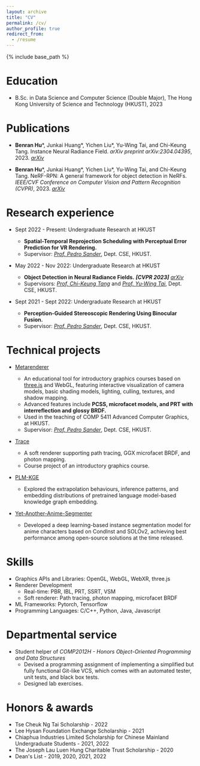 ```yaml
---
layout: archive
title: "CV"
permalink: /cv/
author_profile: true
redirect_from:
  - /resume
---
```


{% include base_path %}

Education
======
* B.Sc. in Data Science and Computer Science (Double Major), The Hong Kong University of Science and Technology (HKUST), 2023


Publications
======
* **Benran Hu**\*, Junkai Huang\*, Yichen Liu\*, Yu-Wing Tai, and Chi-Keung Tang. Instance Neural Radiance Field. *arXiv preprint arXiv:2304.04395*, 2023. *[arXiv](https://arxiv.org/abs/2304.04395)*

* **Benran Hu**\*, Junkai Huang\*, Yichen Liu\*, Yu-Wing Tai, and Chi-Keung Tang. NeRF-RPN: A general framework for object detection in NeRFs. *IEEE/CVF Conference on Computer Vision and Pattern Recognition (CVPR)*, 2023. *[arXiv](https://arxiv.org/abs/2211.11646)*


Research experience
======
* Sept 2022 - Present: Undergraduate Research at HKUST
  * **Spatial-Temporal Reprojection Scheduling with Perceptual Error Prediction for VR Rendering.**
  * Supervisor: *[Prof. Pedro Sander](https://cse.hkust.edu.hk/~psander/)*, Dept. CSE, HKUST.

* May 2022 - Nov 2022: Undergraduate Research at HKUST
  * **Object Detection in Neural Radiance Fields.** ***[CVPR 2023]*** *[arXiv](https://arxiv.org/abs/2211.11646)*
  * Supervisors: *[Prof. Chi-Keung Tang](https://cse.hkust.edu.hk/~cktang/)* and *[Prof. Yu-Wing Tai](https://scholar.google.com/citations?user=nFhLmFkAAAAJ)*, Dept. CSE, HKUST.

* Sept 2021 - Sept 2022: Undergraduate Research at HKUST
  * **Perception-Guided Stereoscopic Rendering Using Binocular Fusion.**
  * Supervisor: *[Prof. Pedro Sander](https://cse.hkust.edu.hk/~psander/)*, Dept. CSE, HKUST.


Technical projects
======
* [Metarenderer](https://zymk9.github.io/Metarenderer/)
  * An educational tool for introductory graphics courses based on [three.js](https://threejs.org/) and WebGL, featuring interactive visualization of camera models, basic shading models, lighting, culling, textures, and shadow mapping.
  * Advanced features include **PCSS, microfacet models, and PRT with interreflection and glossy BRDF.**
  * Used in the teaching of COMP 5411 Advanced Computer Graphics, at HKUST.
  * Supervisor: *[Prof. Pedro Sander](https://cse.hkust.edu.hk/~psander/)*, Dept. CSE, HKUST.

* [Trace](https://github.com/COMP4411-Team/Trace)
  * A soft renderer supporting path tracing, GGX microfacet BRDF, and photon mapping.
  * Course project of an introductory graphics course.

* [PLM-KGE](https://github.com/zymk9/PLM-KGE)
  * Explored the extrapolation behaviours, inference patterns, and embedding distributions of pretrained language model-based knowledge graph embedding.

* [Yet-Another-Anime-Segmenter](https://github.com/zymk9/Yet-Another-Anime-Segmenter)
  * Developed a deep learning-based instance segmentation model for anime characters based on CondInst and SOLOv2, achieving best performance among open-source solutions at the time released.


Skills
======
* Graphics APIs and Libraries: OpenGL, WebGL, WebXR, three.js
* Renderer Development
  * Real-time: PBR, IBL, PRT, SSRT, VSM
  * Soft renderer: Path tracing, photon mapping, microfacet BRDF
* ML Frameworks: Pytorch, Tensorflow
* Programming Languages: C/C++, Python, Java, Javascript

  
Departmental service
======
* Student helper of *COMP2012H - Honors Object-Oriented Programming and Data Structures*
  * Devised a programming assignment of implementing a simplified but fully functional Git-like VCS, which comes with an automated tester, unit tests, and black box tests.
  * Designed lab exercises.
  
Honors & awards
======
* Tse Cheuk Ng Tai Scholarship - 2022
* Lee Hysan Foundation Exchange Scholarship - 2021
* Chiaphua Industries Limited Scholarship for Chinese Mainland Undergraduate Students - 2021, 2022
* The Joseph Lau Luen Hung Charitable Trust Scholarship - 2020
* Dean's List - 2019, 2020, 2021, 2022
